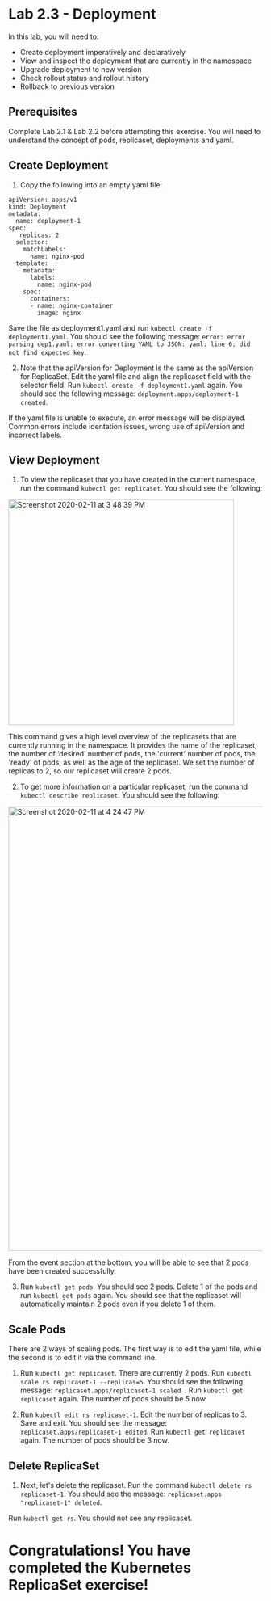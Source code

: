 # Lab 2.3 - Deployment  

In this lab, you will need to:
* Create deployment imperatively and declaratively
* View and inspect the deployment that are currently in the namespace 
* Upgrade deployment to new version
* Check rollout status and rollout history
* Rollback to previous version
 
 
## Prerequisites  

Complete Lab 2.1 & Lab 2.2 before attempting this exercise. You will need to understand the concept of pods, replicaset, deployments and yaml. 

## Create Deployment 


1. Copy the following into an empty yaml file: 

```
apiVersion: apps/v1
kind: Deployment
metadata:
  name: deployment-1
spec:
   replicas: 2
  selector:
    matchLabels:
      name: nginx-pod
  template:
    metadata:
      labels:
        name: nginx-pod
    spec:
      containers:
      - name: nginx-container
        image: nginx
```

Save the file as deployment1.yaml and run ```kubectl create -f deployment1.yaml```. You should see the following message: ```error: error parsing dep1.yaml: error converting YAML to JSON: yaml: line 6: did not find expected key```.

2.  Note that the apiVersion for Deployment is the same as the apiVersion for ReplicaSet. Edit the yaml file and align the replicaset field with the selector field. Run ```kubectl create -f deployment1.yaml``` again. You should see the following message: ```deployment.apps/deployment-1 created```. 

If the yaml file is unable to execute, an error message will be displayed. Common errors include identation issues, wrong use of apiVersion and incorrect labels. 


## View Deployment
1. To view the replicaset that you have created in the current namespace, run the command ```kubectl get replicaset```. You should see the following: 
 
<img width="447" alt="Screenshot 2020-02-11 at 3 48 39 PM" src="https://user-images.githubusercontent.com/60460833/74218848-09461b80-4ce6-11ea-857e-0f19f5802f9d.png">
   

This command gives a high level overview of the replicasets that are currently running in the namespace. It provides the name of the replicaset, the number of ‘desired’ number of pods, the 'current' number of pods, the 'ready' of pods, as well as the age of the replicaset. We set the number of replicas to 2, so our replicaset will create 2 pods. 

2. To get more information on a particular replicaset, run the command ```kubectl describe replicaset```. You should see the following: 

<img width="880" alt="Screenshot 2020-02-11 at 4 24 47 PM" src="https://user-images.githubusercontent.com/60460833/74220627-0a2d7c00-4ceb-11ea-8fda-7675a92e4e64.png">

From the event section at the bottom, you will be able to see that 2 pods have been created successfully. 

3. Run ```kubectl get pods```. You should see 2 pods. Delete 1 of the pods and run ```kubectl get pods``` again. You should see that the replicaset will automatically maintain 2 pods even if you delete 1 of them.
 
## Scale Pods 

There are 2 ways of scaling pods. The first way is to edit the yaml file, while the second is to edit it via the command line. 

1. Run ```kubectl get replicaset```. There are currently 2 pods. Run ```kubectl scale rs replicaset-1 --replicas=5```. You should see the following message: ```replicaset.apps/replicaset-1 scaled ```. Run ```kubectl get replicaset``` again. The number of pods should be 5 now. 

2. Run ```kubectl edit rs replicaset-1```. Edit the number of replicas to 3. Save and exit. You should see the message: ```replicaset.apps/replicaset-1 edited```. Run ```kubectl get replicaset``` again. The number of pods should be 3 now. 
 
## Delete ReplicaSet

1. Next, let's delete the replicaset. Run the command ```kubectl delete rs replicaset-1```. You should see the message: ```replicaset.apps "replicaset-1" deleted```.
 

Run ```kubectl get rs```. You should not see any replicaset. 


# Congratulations! You have completed the Kubernetes ReplicaSet exercise!
